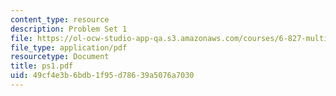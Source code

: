 ```yaml
---
content_type: resource
description: Problem Set 1
file: https://ol-ocw-studio-app-qa.s3.amazonaws.com/courses/6-827-multithreaded-parallelism-languages-and-compilers-fall-2002/49cf4e3b6bdb1f95d78639a5076a7030_ps1.pdf
file_type: application/pdf
resourcetype: Document
title: ps1.pdf
uid: 49cf4e3b-6bdb-1f95-d786-39a5076a7030
---
```

